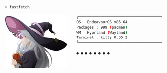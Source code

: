 
```bash
> fastfetch
```

<img src="elaina-transparant.png" width="200px" align="left" alt="Elaina" />

```bash
    ┌──────────────────────────────────────────┐
    OS : EndeavourOS x86_64
    Packages : 999 (pacman)
    WM : Hyprland (Wayland)
    Terminal : kitty 0.35.2
    └──────────────────────────────────────────┘
    
    ● ● ● ● ● ● ● ●
```
